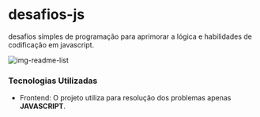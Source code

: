 # desafios-js
desafios simples de programação para aprimorar a lógica e habilidades de codificação em javascript.

![img-readme-list](https://github.com/ivitorh/to-do_list/assets/78832973/8b116415-8f61-444f-901b-832cecd4e24a)

### Tecnologias Utilizadas
* Frontend: O projeto utiliza para resolução dos problemas apenas **JAVASCRIPT**.
